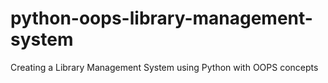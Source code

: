 # python-oops-library-management-system
Creating a Library Management System using Python with OOPS concepts
